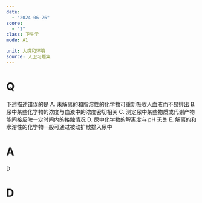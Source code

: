 ```yaml
---
date:
  - "2024-06-26"
score:
  - "1"
class: 卫生学
mode: A1

unit: 人类和环境
source: 人卫习题集
---
```



# Q
下述描述错误的是
A. 未解离的和脂溶性的化学物可重新吸收人血液而不易排出
B. 尿中某些化学物的浓度与血液中的浓度密切相关
C. 测定尿中某些物质或代谢产物能间接反映一定时间内的接触情况
D. 尿中化学物的解离度与 pH 无关
E. 解离的和水溶性的化学物一般可通过被动扩散排入尿中

# A

D


# D
